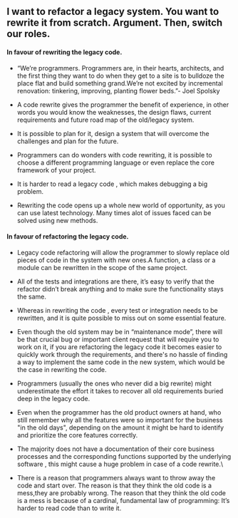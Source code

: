 
## I want to refactor a legacy system. You want to rewrite it from scratch. Argument. Then, switch our roles.

  

#### In favour of rewriting the legacy code.

- “We’re programmers. Programmers are, in their hearts, architects, and the first thing they want to do when they get to a site is to bulldoze the place flat and build something grand.We’re not excited by incremental renovation: tinkering, improving, planting flower beds.”- Joel Spolsky

- A code rewrite gives the programmer the benefit of experience, in other words you would know the weaknesses, the design flaws, current requirements and future road map of the old/legacy system.

- It is possible to plan for it, design a system that will overcome the challenges and plan for the future.

- Programmers can do wonders with code rewriting, it is possible to choose a different programming language or even replace the core framework of your project.

- It is harder to read a legacy code , which makes debugging a big problem.

- Rewriting the code opens up a whole new world of opportunity, as you can use latest technology. Many times alot of issues faced can be solved using new methods.

  

#### In favour of refactoring the legacy code.

  

- Legacy code refactoring will allow the programmer to slowly replace old pieces of code in the system with new ones.A function, a class or a module can be rewritten in the scope of the same project.

- All of the tests and integrations are there, it’s easy to verify that the refactor didn’t break anything and to make sure the functionality stays the same.

- Whereas in rewriting the code , every test or integration needs to be rewritten, and it is quite possible to miss out on some essential feature.

- Even though the old system may be in “maintenance mode”, there will be that crucial bug or important client request that will require you to work on it, if you are refactoring the legacy code it becomes easier to quickly work through the requirements, and there's no hassle of finding a way to implement the same code in the new system, which would be the case in rewriting the code.

- Programmers (usually the ones who never did a big rewrite) might underestimate the effort it takes to recover all old requirements buried deep in the legacy code.

- Even when the programmer has the old product owners at hand, who still remember why all the features were so important for the business "in the old days", depending on the amount it might be hard to identify and prioritize the core features correctly.

- The majority does not have a documentation of their core business processes and the corresponding functions supported by the underlying software , this might cause a huge problem in case of a code rewrite.\

- There is a reason that programmers always want to throw away the code and start over. The reason is that they think the old code is a mess,they are probably wrong. The reason that they think the old code is a mess is because of a cardinal, fundamental law of programming: It’s harder to read code than to write it.